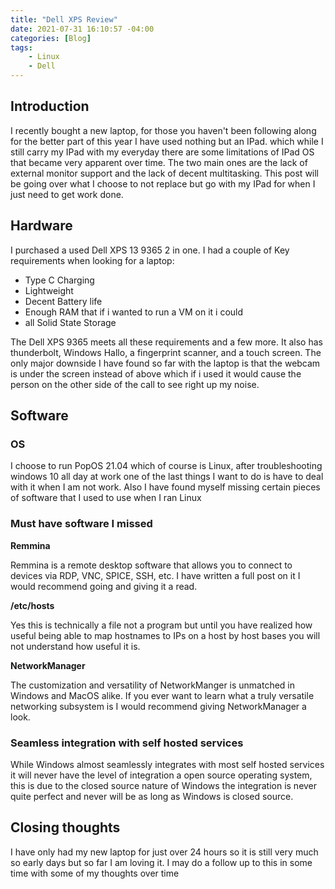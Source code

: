 ```yaml
---
title: "Dell XPS Review"
date: 2021-07-31 16:10:57 -04:00
categories: [Blog]
tags:
    - Linux
    - Dell
---
```

## Introduction
I recently bought a new laptop, for those you haven't been following along for the better part of this year I have used nothing but an IPad. which while I still carry my IPad with my everyday there are some limitations of IPad OS that became very apparent over time. The two main ones are the lack of external monitor support and the lack of decent multitasking. This post will be going over what I choose to not replace but go with my IPad for when I just need to get work done.

## Hardware
I purchased a used Dell XPS 13 9365 2 in one. I had a couple of Key requirements when looking for a laptop:
- Type C Charging
- Lightweight
- Decent Battery life
- Enough RAM that if i wanted to run a VM on it i could
- all Solid State Storage

The Dell XPS 9365 meets all these requirements and a few more. It also has thunderbolt, Windows Hallo, a fingerprint scanner, and a touch screen. The only major downside I have found so far with the laptop is that the webcam is under the screen instead of above which if i used it would cause the person on the other side of the call to see right up my noise.

## Software
### OS
I choose to run PopOS 21.04 which of course is Linux, after troubleshooting windows 10 all day at work one of the last things I want to do is have to deal with it when I am not work. Also I have found myself missing certain pieces of software that I used to use when I ran Linux

### Must have software I missed
**Remmina**

Remmina is a remote desktop software that allows you to connect to devices via RDP, VNC, SPICE, SSH, etc. I have written a full post on it I would recommend going and giving it a read.

**/etc/hosts**

Yes this is technically a file not a program but until you have realized how useful being able to map hostnames to IPs on a host by host bases you will not understand how useful it is.

**NetworkManager**

The customization and versatility of NetworkManger is unmatched in Windows and MacOS alike. If you ever want to learn what a truly versatile networking subsystem is I would recommend giving NetworkManager a look. 

### Seamless integration with self hosted services
While Windows almost seamlessly integrates with most self hosted services it will never have the level of integration a open source operating system, this is due to the closed source nature of Windows the integration is never quite perfect and never will be as long as Windows is closed source. 

## Closing thoughts
I have only had my new laptop for just over 24 hours so it is still very much so early days but so far I am loving it. I may do a follow up to this in some time with some of my thoughts over time